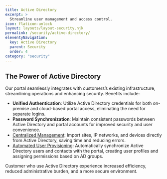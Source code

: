 ```yaml
---
title: Active Directory
excerpt: >
  Streamline user management and access control.
icon: flaticon-unlock
layout: layouts/layout-security.njk
permalink: /security/active-directory/
eleventyNavigation:
  key: Active Directory
  parent: Security
  order: 4
category: "security"
---
```


## The Power of Active Directory

Our portal seamlessly integrates with customers’s existing infrastructure, streamlining operations and enhancing security.
Benefits include:

- **Unified Authentication**: Utilize Active Directory credentials for both on-premise and cloud-based portal access, eliminating the need for separate logins.
- **Password Synchronization**: Maintain consistent passwords between Active Directory and portal accounts for improved security and user convenience.
- <a href="http://kb.siportal.com/portal3/kb/#article/?rID=KB&KBID=18&Method=View&Permalink=3F28241D477D7F5D475B535C627E7058484052566179702E3F40DAEDACCE0C0ABB4D838A3CAF2361ED1096EC318B856195341F91BF2EE269642464879E23DE1A6D" class="read-more">Centralized Management</a>: Import sites, IP networks, and devices directly from Active Directory, saving time and reducing errors.
- <a href="http://kb.siportal.com/portal3/kb/#article/?rID=KB&KBID=7263&Method=View&Permalink=3F28241D477D7F5D475B535C627E7058484053566678702E3F40DAEDACCE0F0DBA4A87803CAE201EEF1394E13388876C933719AABBC9F515043A1EE78E38C7146B62BC" class="read-more">Automated User Provisioning</a>: Automatically synchronize Active Directory users and contacts with the portal, creating user profiles and assigning permissions based on AD groups.

Customer who use Active Directory experience increased efficiency, reduced administrative burden, and a more secure environment.